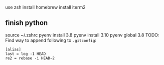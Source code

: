 use zsh
install homebrew
install iterm2
## finish python
source ~/.zshrc
pyenv install 3.8
pyenv install 3.10
pyenv global 3.8
TODO:
Find way to append following to `.gitconfig`:
```
[alias]
last = log -1 HEAD
re2 = rebase -i HEAD~2
```
